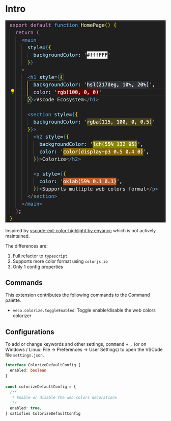 # Intro

![](../../res/colorize.png)

Inspired by [vscode-ext-color-highlight by enyancc](https://github.com/enyancc/vscode-ext-color-highlight) which is not actively maintained.

The differences are:

1. Full refactor to `typescript`
2. Supports more color format using `colorjs.io`
3. Only 1 config properties

## Commands

This extension contributes the following commands to the Command palette.

- `veco.colorize.toggleEnabled`: Toggle enable/disable the web colors colorizer

## Configurations

To add or change keywords and other settings, <kbd>command</kbd> + <kbd>,</kbd> (or on Windows / Linux: File -> Preferences -> User Settings) to open the VSCode file `settings.json`.

```ts
interface ColorizeDefaultConfig {
  enabled: boolean
}

const colorizeDefaultConfig = {
  /**
   * Enable or disable the web colors decorations
   */
  enabled: true,
} satisfies ColorizeDefaultConfig
```